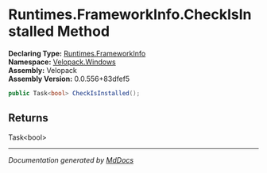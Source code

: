 ﻿<!--  
  <auto-generated>   
    The contents of this file were generated by a tool.  
    Changes to this file may be list if the file is regenerated  
  </auto-generated>   
-->

# Runtimes.FrameworkInfo.CheckIsInstalled Method

**Declaring Type:** [Runtimes.FrameworkInfo](../index.md)  
**Namespace:** [Velopack.Windows](../../../index.md)  
**Assembly:** Velopack  
**Assembly Version:** 0.0.556+83dfef5

```csharp
public Task<bool> CheckIsInstalled();
```

## Returns

Task\<bool\>

___

*Documentation generated by [MdDocs](https://github.com/ap0llo/mddocs)*
